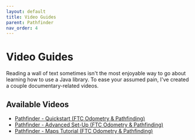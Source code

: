 ```yaml
---
layout: default
title: Video Guides
parent: Pathfinder
nav_order: 4
---
```


# Video Guides
Reading a wall of text sometimes isn't the most enjoyable way to go about learning
how to use a Java library. To ease your assumed pain, I've created a couple
documentary-related videos.

## Available Videos 
- [Pathfinder - Quickstart (FTC Odometry & Pathfinding)](https://google.com)
- [Pathfinder - Advanced Set-Up (FTC Odometry & Pathfinding)](https://google.com)
- [Pathfinder - Maps Tutorial (FTC Odometry & Pathfinding)](https://google.com)
